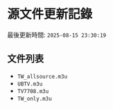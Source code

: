 # 源文件更新記錄

最後更新時間: `2025-08-15 23:30:19`

## 文件列表
- `TW_allsource.m3u`
- `UBTV.m3u`
- `TV7708.m3u`
- `TW_only.m3u`
